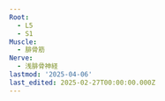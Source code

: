 ```yaml
---
Root:
  - L5
  - S1
Muscle:
  - 腓骨筋
Nerve:
  - 浅腓骨神経
lastmod: '2025-04-06'
last_edited: 2025-02-27T00:00:00.000Z
---
```




